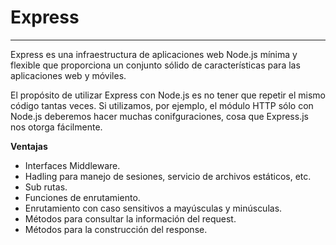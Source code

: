 # Express
---

Express es una infraestructura de aplicaciones web Node.js mínima y flexible que proporciona un conjunto sólido de características para las aplicaciones web y móviles. 

El propósito de utilizar Express con Node.js es no tener que repetir el mismo código tantas veces. Si utilizamos, por ejemplo, el módulo HTTP sólo con Node.js deberemos hacer muchas conifguraciones, cosa que Express.js nos otorga fácilmente.

**Ventajas**

+ Interfaces Middleware.
+ Hadling para manejo de sesiones, servicio de archivos estáticos, etc.
+ Sub rutas.
+ Funciones de enrutamiento.
+ Enrutamiento con caso sensitivos a mayúsculas y minúsculas.
+ Métodos para consultar la información del request.
+ Métodos para la construcción del response.

